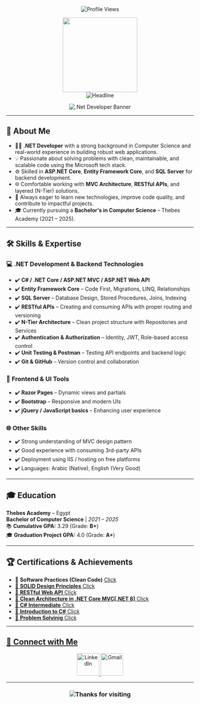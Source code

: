 <p align="center">
    <img src="https://komarev.com/ghpvc/?username=Mahmoud-Saad-Noaman&label=Profile%20views&color=0e75b6&style=flat" alt="Profile Views" />
</p>

<div id="header" align="center">
    <img src="https://github.com/thompsonemerson/thompsonemerson/raw/master/cover-thompson.png" height="200" />
</div>

<div align="center">
    <img src="https://readme-typing-svg.herokuapp.com?color=cyan&size=32&center=true&vCenter=true&width=600&height=50&lines=Hi+there,+I'm+Mahmoud+👨‍💻+👋" alt="Headline" />
</div>

<p align="center">
    <img src="https://readme-typing-svg.herokuapp.com?font=Time+New+Roman&color=cyan&size=25&center=true&vCenter=true&width=600&height=100&lines=.Net+Developer;Building+Scalable+Web+App" alt=".Net Developer Banner" />
</p>


---

## 🌟 About Me

- 👨‍💻 **.NET Developer** with a strong background in Computer Science and real-world experience in building robust web applications.
- 💡 Passionate about solving problems with clean, maintainable, and scalable code using the Microsoft tech stack.
- ⚙️ Skilled in **ASP.NET Core**, **Entity Framework Core**, and **SQL Server** for backend development.
- 🌐 Comfortable working with **MVC Architecture**, **RESTful APIs**, and layered (N-Tier) solutions.
- 🧠 Always eager to learn new technologies, improve code quality, and contribute to impactful projects.
- 🎓 Currently pursuing a **Bachelor's in Computer Science** – Thebes Academy (2021 – 2025).


---

## 🛠️ Skills & Expertise

### 💻 **.NET Development & Backend Technologies**
- ✔️ **C# / .NET Core / ASP.NET MVC / ASP.NET Web API**  
- ✔️ **Entity Framework Core** – Code First, Migrations, LINQ, Relationships  
- ✔️ **SQL Server** – Database Design, Stored Procedures, Joins, Indexing  
- ✔️ **RESTful APIs** – Creating and consuming APIs with proper routing and versioning  
- ✔️ **N-Tier Architecture** – Clean project structure with Repositories and Services  
- ✔️ **Authentication & Authorization** – Identity, JWT, Role-based access control  
- ✔️ **Unit Testing & Postman** – Testing API endpoints and backend logic  
- ✔️ **Git & GitHub** – Version control and collaboration  

### 🎨 **Frontend & UI Tools**
- ✔️ **Razor Pages** – Dynamic views and partials  
- ✔️ **Bootstrap** – Responsive and modern UIs  
- ✔️ **jQuery / JavaScript basics** – Enhancing user experience

### 🌐 **Other Skills**
- ✔️ Strong understanding of MVC design pattern  
- ✔️ Good experience with consuming 3rd-party APIs  
- ✔️ Deployment using IIS / hosting on free platforms  
- ✔️ Languages: Arabic (Native), English (Very Good)


---

## 🎓 Education

**Thebes Academy** – Egypt  
**Bachelor of Computer Science** | *2021 – 2025*  
📚 **Cumulative GPA:** 3.29 (Grade: **B+**)  
🎓 **Graduation Project GPA:** 4.0 (Grade: **A+**) 


---

## 🏆 Certifications & Achievements

- 🥇 **Software Practices (Clean Code)**  <a href="https://www.udemy.com/certificate/UC-2bef0a00-92ed-4f57-8d54-b63635db8bd5/" target="_blank"> Click
- 🥇 **SOLID Design Principles**  <a href="https://www.udemy.com/certificate/UC-35343010-aab5-4d71-bc35-0309d34549c8/" target="_blank"> Click
- 🥇 **RESTful Web API**  <a href="https://www.udemy.com/certificate/UC-57eea351-954a-4b20-a222-53adc021f23a/" target="_blank"> Click
- 🥇 **Clean Architecture in .NET Core MVC[.NET 8]**  <a href="https://www.udemy.com/certificate/UC-a3258b40-7c7a-4765-bdb3-796dfd391d35/" target="_blank"> Click
- 🥇 **C# Intermediate**  <a href="https://www.sololearn.com/en/certificates/CC-K4ALKGLD" target="_blank"> Click
- 🥇 **Introduction to C#**  <a href="https://www.sololearn.com/en/certificates/CC-LDVISH1U" target="_blank"> Click
- 🥇 **Problem Solvinig**  <a href="https://www.hackerrank.com/certificates/iframe/5142cf051e3b" target="_blank"> Click



---

## 🤝 Connect with Me

<p align="center">
    <a href="https://www.linkedin.com/in/mahmoud-noaman9" target="_blank">
        <img width="60px" src="https://img.icons8.com/ios-filled/50/4a90e2/linkedin.png" alt="LinkedIn" />
    </a>
    <a href="mailto:mahmoudnoaman101@gmail.com">
        <img width="60px" src="https://img.icons8.com/ios-filled/50/ea4335/gmail.png" alt="Gmail" />
    </a>
</p>

---

<h3 align="center">
    <img src="https://readme-typing-svg.herokuapp.com/?font=Righteous&size=25&center=true&vCenter=true&width=500&height=70&duration=4000&lines=Thanks+for+visiting!+✌️;+Let's+connect+on+LinkedIn!;Always+open+for+collaboration+🤝" alt="Thanks for visiting" />
</h3>
